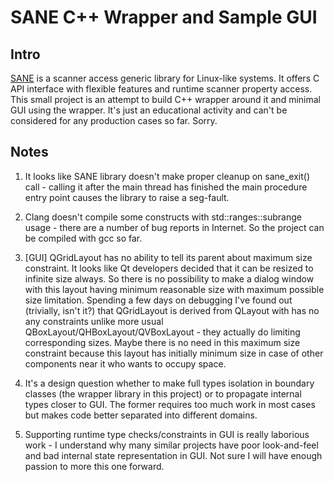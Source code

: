 # SANE C++ Wrapper and Sample GUI

## Intro

[SANE](https://sane-project.org) is a scanner access generic library for Linux-like systems. It
offers C API interface with flexible features and runtime scanner property access. This small
project is an attempt to build C++ wrapper around it and minimal GUI using the wrapper. It's just an
educational activity and can't be considered for any production cases so far. Sorry.

## Notes

1. It looks like SANE library doesn't make proper cleanup on sane_exit() call - calling it after the
main thread has finished the main procedure entry point causes the library to raise a seg-fault.

2. Clang doesn't compile some constructs with std::ranges::subrange usage - there are a number of
bug reports in Internet.  So the project can be compiled with gcc so far.

3. [GUI] QGridLayout has no ability to tell its parent about maximum size constraint. It looks like
Qt developers decided that it can be resized to infinite size always. So there is no possibility to
make a dialog window with this layout having minimum reasonable size with maximum possible size
limitation. Spending a few days on debugging I've found out (trivially, isn't it?) that QGridLayout
is derived from QLayout with has no any constraints unlike more usual
QBoxLayout/QHBoxLayout/QVBoxLayout - they actually do limiting corresponding sizes. Maybe there is
no need in this maximum size constraint because this layout has initially minimum size in case of
other components near it who wants to occupy space.

4. It's a design question whether to make full types isolation in boundary classes (the wrapper
library in this project) or to propagate internal types closer to GUI. The former requires too much
work in most cases but makes code better separated into different domains.

5. Supporting runtime type checks/constraints in GUI is really laborious work - I understand why
many similar projects have poor look-and-feel and bad internal state representation in GUI. Not sure
I will have enough passion to more this one forward.
